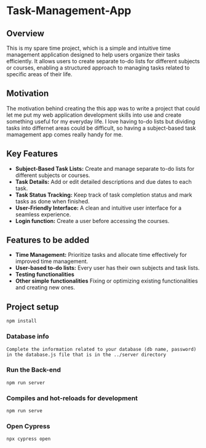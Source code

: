 # Task-Management-App

## Overview

This is my spare time project, which is a simple and intuitive time management application designed to help users organize their tasks efficiently. It allows users to create separate to-do lists for different subjects or courses, enabling a structured approach to managing tasks related to specific areas of their life.

## Motivation

The motivation behind creating the this app was to write a project that could let me put my web application development skills into use and create something useful for my everyday life. I love having to-do lists but dividing tasks into differnet areas could be difficult, so having a subject-based task mamagement app comes really handy for me.

## Key Features

- **Subject-Based Task Lists:** Create and manage separate to-do lists for different subjects or courses.
- **Task Details:** Add or edit detailed descriptions and due dates to each task.
- **Task Status Tracking:** Keep track of task completion status and mark tasks as done when finished.
- **User-Friendly Interface:** A clean and intuitive user interface for a seamless experience.
- **Login function:** Create a user before accessing the courses.

## Features to be added
- **Time Management:** Prioritize tasks and allocate time effectively for improved time management.
- **User-based to-do lists:** Every user has their own subjects and task lists.
- **Testing functionalities**
- **Other simple functionalities** Fixing or optimizing existing functionalities and creating new ones.


## Project setup
```
npm install
```

### Database info
```
Complete the information related to your database (db name, password) in the database.js file that is in the ../server directory
```

### Run the Back-end
```
npm run server
```

### Compiles and hot-reloads for development
```
npm run serve
```

### Open Cypress 
```
npx cypress open
```
